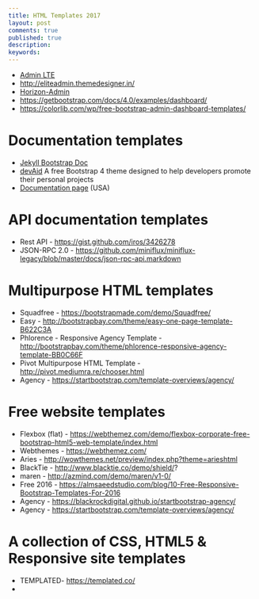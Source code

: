 ```yaml
---
title: HTML Templates 2017
layout: post
comments: true
published: true
description: 
keywords: 
---
```


* [Admin LTE](https://adminlte.io/)
* <http://eliteadmin.themedesigner.in/>
* [Horizon-Admin](http://preview.themeforest.net/item/horizon-responsive-rtl-php-angularjs-web-app-kit/full_screen_preview/16498054?_ga=2.89281372.697179420.1497468169-1609161783.1497468169)
* <https://getbootstrap.com/docs/4.0/examples/dashboard/>
* <https://colorlib.com/wp/free-bootstrap-admin-dashboard-templates/>

# Documentation templates

* [Jekyll Bootstrap Doc](http://mistic100.github.io/jekyll-bootstrap-doc/)
* [devAid](https://themes.3rdwavemedia.com/demo/devaid/) A free Bootstrap 4 theme designed to help developers promote their personal projects
* [Documentation page](https://designsystem.digital.gov/page-templates/docs/) (USA)

# API documentation templates

* Rest API - https://gist.github.com/iros/3426278
* JSON-RPC 2.0 - https://github.com/miniflux/miniflux-legacy/blob/master/docs/json-rpc-api.markdown

# Multipurpose HTML templates

* Squadfree - https://bootstrapmade.com/demo/Squadfree/
* Easy - http://bootstrapbay.com/theme/easy-one-page-template-B622C3A
* Phlorence - Responsive Agency Template - http://bootstrapbay.com/theme/phlorence-responsive-agency-template-BB0C66F
* Pivot Multipurpose HTML Template - http://pivot.mediumra.re/chooser.html
* Agency - https://startbootstrap.com/template-overviews/agency/

# Free website templates

* Flexbox (flat) - https://webthemez.com/demo/flexbox-corporate-free-bootstrap-html5-web-template/index.html
* Webthemes - https://webthemez.com/
* Aries - http://wowthemes.net/preview/index.php?theme=arieshtml
* BlackTie - http://www.blacktie.co/demo/shield/?
* maren - http://azmind.com/demo/maren/v1-0/
* Free 2016 - https://almsaeedstudio.com/blog/10-Free-Responsive-Bootstrap-Templates-For-2016
* Agency - https://blackrockdigital.github.io/startbootstrap-agency/
* Agency - https://startbootstrap.com/template-overviews/agency/

# A collection of CSS, HTML5 & Responsive site templates
* TEMPLATED- https://templated.co/
*
